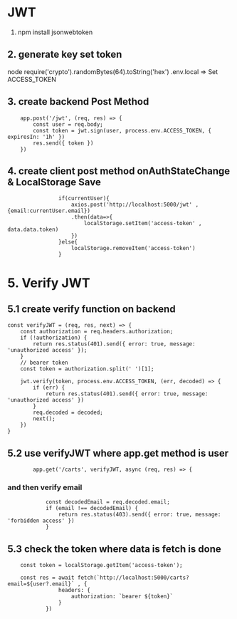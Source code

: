 # JWT

1. npm install jsonwebtoken

## 2. generate key set token

node
require('crypto').randomBytes(64).toString('hex')
.env.local => Set ACCESS_TOKEN

## 3. create backend Post Method

        app.post('/jwt', (req, res) => {
            const user = req.body;
            const token = jwt.sign(user, process.env.ACCESS_TOKEN, { expiresIn: '1h' })
            res.send({ token })
        })
## 4. create client post method onAuthStateChange & LocalStorage Save

```
                if(currentUser){
                    axios.post('http://localhost:5000/jwt' , {email:currentUser.email})
                    .then(data=>{
                        localStorage.setItem('access-token' , data.data.token)
                    })
                }else{
                    localStorage.removeItem('access-token')
                }
```

# 5. Verify JWT

## 5.1 create verify function on backend 

```
const verifyJWT = (req, res, next) => {
    const authorization = req.headers.authorization;
    if (!authorization) {
        return res.status(401).send({ error: true, message: 'unauthorized access' });
    }
    // bearer token
    const token = authorization.split(' ')[1];

    jwt.verify(token, process.env.ACCESS_TOKEN, (err, decoded) => {
        if (err) {
            return res.status(401).send({ error: true, message: 'unauthorized access' })
        }
        req.decoded = decoded;
        next();
    })
}
```

## 5.2 use verifyJWT where app.get method is user 
```
        app.get('/carts', verifyJWT, async (req, res) => {
```
### and then verify email 
```
            const decodedEmail = req.decoded.email;
            if (email !== decodedEmail) {
                return res.status(403).send({ error: true, message: 'forbidden access' })
            }
```
## 5.3 check the token where data is fetch is done
```
    const token = localStorage.getItem('access-token');
    
    const res = await fetch(`http://localhost:5000/carts?email=${user?.email}` , {
                headers: {
                    authorization: `bearer ${token}`
                }
            })
```

